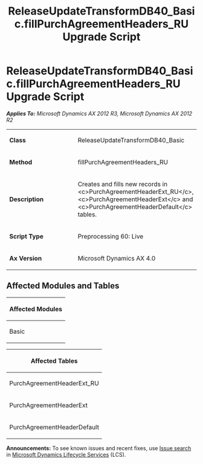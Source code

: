 ﻿---
title: ReleaseUpdateTransformDB40_Basic.fillPurchAgreementHeaders_RU Upgrade Script
TOCTitle: ReleaseUpdateTransformDB40_Basic.fillPurchAgreementHeaders_RU Upgrade Script
ms:assetid: ea9c904e-9e66-0e7b-c3ca-1b7bd7bfcfdd
ms:mtpsurl: https://msdn.microsoft.com/en-us/library/JJ719870(v=AX.60)
ms:contentKeyID: 49711944
ms.date: 05/18/2015
mtps_version: v=AX.60
---

# ReleaseUpdateTransformDB40\_Basic.fillPurchAgreementHeaders\_RU Upgrade Script 


_**Applies To:** Microsoft Dynamics AX 2012 R3, Microsoft Dynamics AX 2012 R2_

<table>
<colgroup>
<col style="width: 50%" />
<col style="width: 50%" />
</colgroup>
<tbody>
<tr class="odd">
<td><p><strong>Class</strong></p></td>
<td><p>ReleaseUpdateTransformDB40_Basic</p></td>
</tr>
<tr class="even">
<td><p><strong>Method</strong></p></td>
<td><p>fillPurchAgreementHeaders_RU</p></td>
</tr>
<tr class="odd">
<td><p><strong>Description</strong></p></td>
<td><p>Creates and fills new records in &lt;c&gt;PurchAgreementHeaderExt_RU&lt;/c&gt;, &lt;c&gt;PurchAgreementHeaderExt&lt;/c&gt; and &lt;c&gt;PurchAgreementHeaderDefault&lt;/c&gt; tables.</p></td>
</tr>
<tr class="even">
<td><p><strong>Script Type</strong></p></td>
<td><p>Preprocessing 60: Live</p></td>
</tr>
<tr class="odd">
<td><p><strong>Ax Version</strong></p></td>
<td><p>Microsoft Dynamics AX 4.0</p></td>
</tr>
</tbody>
</table>


## Affected Modules and Tables

<table>
<colgroup>
<col style="width: 100%" />
</colgroup>
<thead>
<tr class="header">
<th><p>Affected Modules</p></th>
</tr>
</thead>
<tbody>
<tr class="odd">
<td><p>Basic</p></td>
</tr>
</tbody>
</table>


<table>
<colgroup>
<col style="width: 100%" />
</colgroup>
<thead>
<tr class="header">
<th><p>Affected Tables</p></th>
</tr>
</thead>
<tbody>
<tr class="odd">
<td><p>PurchAgreementHeaderExt_RU</p></td>
</tr>
<tr class="even">
<td><p>PurchAgreementHeaderExt</p></td>
</tr>
<tr class="odd">
<td><p>PurchAgreementHeaderDefault</p></td>
</tr>
</tbody>
</table>

  
**Announcements:** To see known issues and recent fixes, use [Issue search](http://go.microsoft.com/fwlink/?linkid=389258) in [Microsoft Dynamics Lifecycle Services](http://go.microsoft.com/fwlink/?linkid=306505) (LCS).

